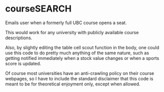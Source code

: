 # courseSEARCH
Emails user when a formerly full UBC course opens a seat. 

This would work for any university with publicly available 
course descriptions. 

Also, by slightly editing the table cell scout function in 
the body, one could use this code to do pretty much anything
of the same nature, such as getting notified immediately when
a stock value changes or when a sports score is updated. 

Of course most universities have an anti-crawling policy on 
their course webpages, so I have to include the standard 
disclaimer that this code is meant to be for theoretical
enjoyment only, except when allowed.  
